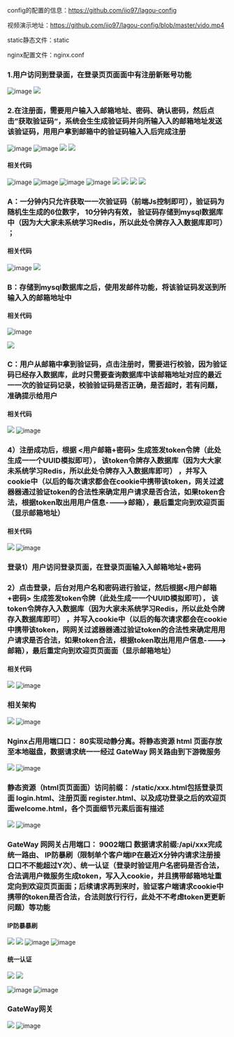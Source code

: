 config的配置的信息：https://github.com/iio97/lagou-config

视频演示地址：https://github.com/iio97/lagou-config/blob/master/vido.mp4

static静态文件：static

nginx配置文件：nginx.conf


### 1.用户访问到登录面，在登录⻚页⾯面中有注册新账号功能

![image](https://github.com/iio97/lagou-task/tree/master/pic/001.png)
![](pic/001.png)

### 2.在注册面，需要⽤户输⼊入邮箱地址、密码、确认密码，然后点击”获取验证码“，系统会⽣生成验证码并向所输⼊入的邮箱地址发送该验证码，⽤用户拿到邮箱中的验证码输⼊入后完成注册
![image](https://github.com/iio97/lagou-task/tree/master/pic/003.png)
![image](https://github.com/iio97/lagou-task/tree/master/pic/002.png)
![](pic/003.png)
![](pic/002.png)

#### 相关代码
![image](https://github.com/iio97/lagou-task/tree/master/pic/004.png)
![image](https://github.com/iio97/lagou-task/tree/master/pic/005.png)
![image](https://github.com/iio97/lagou-task/tree/master/pic/006.png)
![image](https://github.com/iio97/lagou-task/tree/master/pic/007.png)
![](pic/004.png)
![](pic/005.png)
![](pic/006.png)
![](pic/007.png)

### A：一分钟内只允许获取⼀一次验证码（前端Js控制即可），验证码为随机⽣生成的6位数字， 10分钟内有效， 验证码存储到mysql数据库中（因为⼤大家未系统学习Redis，所以此处令牌存⼊入数据库即可） ；

#### 相关代码
![image](https://github.com/iio97/lagou-task/tree/master/pic/008.png)
![](pic/008.png)

### B：存储到mysql数据库之后，使用发邮件功能，将该验证码发送到所输⼊入的邮箱地址中
#### 相关代码
![image](https://github.com/iio97/lagou-task/tree/master/pic/009.png)

![](pic/009.png)

### C：用户从邮箱中拿到验证码，点击注册时，需要进行校验，因为验证码已经存入数据库，此时只需要查询数据库中该邮箱地址对应的最近⼀一次的验证码记录，校验验证码是否正确，是否超时，若有问题，准确提示给用户
#### 相关代码
![](pic/010.png)
![image](https://github.com/iio97/lagou-task/tree/master/pic/010.png)

### 4）注册成功后，根据 <用户邮箱+密码> 生成签发token令牌（此处生成⼀一个UUID模拟即可）， 该token令牌存入数据库（因为⼤大家未系统学习Redis，所以此处令牌存⼊入数据库即可） ，并写入cookie中（以后的每次请求都会在cookie中携带该token，网关过滤器器通过验证token的合法性来确定用户请求是否合法，如果token合法，根据token取出⽤用户信息---->邮箱），最后重定向到欢迎页面（显示邮箱地址）
#### 相关代码
![](pic/011.png)
![image](https://github.com/iio97/lagou-task/tree/master/pic/011.png)


### 登录1）用户访问登录页面，在登录页面输⼊入邮箱地址+密码
### 2）点击登录，后台对用户名和密码进行验证，然后根据<用户邮箱+密码> 生成签发token令牌（此处生成⼀一个UUID模拟即可）， 该token令牌存⼊入数据库（因为大家未系统学习Redis，所以此处令牌存入数据库即可） ，并写入cookie中（以后的每次请求都会在cookie中携带该token，⽹网关过滤器器通过验证token的合法性来确定⽤用户请求是否合法，如果token合法，根据token取出⽤用户信息---->邮箱），最后重定向到欢迎⻚页⾯面（显示邮箱地址）
#### 相关代码

![](pic/012.png)
![image](https://github.com/iio97/lagou-task/tree/master/pic/012.png)

### 相关架构
![](pic/013.png)
![image](https://github.com/iio97/lagou-task/tree/master/pic/013.png)


### Nginx占⽤用端⼝口： 80实现动静分离。将静态资源 html 页面存放至本地磁盘，数据请求统⼀一经过 GateWay 网关路由到下游微服务

![](pic/014.png)
![image](https://github.com/iio97/lagou-task/tree/master/pic/014.png)

### 静态资源（html⻚页⾯面）访问前缀： /static/xxx.html包括登录页面 login.html、注册页面 register.html、以及成功登录之后的欢迎页面welcome.html，各个页面细节元素后面有描述

![](pic/015.png)
![image](https://github.com/iio97/lagou-task/tree/master/pic/015.png)

### GateWay ⽹网关占用端口： 9002端口 数据请求前缀:/api/xxx完成统一路由、 IP防暴刷（限制单个客户端IP在最近X分钟内请求注册接⼝口不不能超过Y次）、统一认证（登录时验证用户名密码是否合法，合法调用户微服务生成token，写⼊入cookie，并且携带邮箱地址重定向到欢迎⻚页⾯面；后续请求再到来时，验证客户端请求cookie中携带的token是否合法，合法则放⾏行行，此处不不考虑token更更新问题）等功能

#### IP防暴暴刷
![](pic/016.png)
![](pic/017.png)
![image](https://github.com/iio97/lagou-task/tree/master/pic/016.png)
![image](https://github.com/iio97/lagou-task/tree/master/pic/017.png)

#### 统一认证
![](pic/018.png)
![](pic/019.png)

![image](https://github.com/iio97/lagou-task/tree/master/pic/018.png)
![image](https://github.com/iio97/lagou-task/tree/master/pic/019.png)

### GateWay网关
![](pic/020.png)
![image](https://github.com/iio97/lagou-task/tree/master/pic/020.png)
